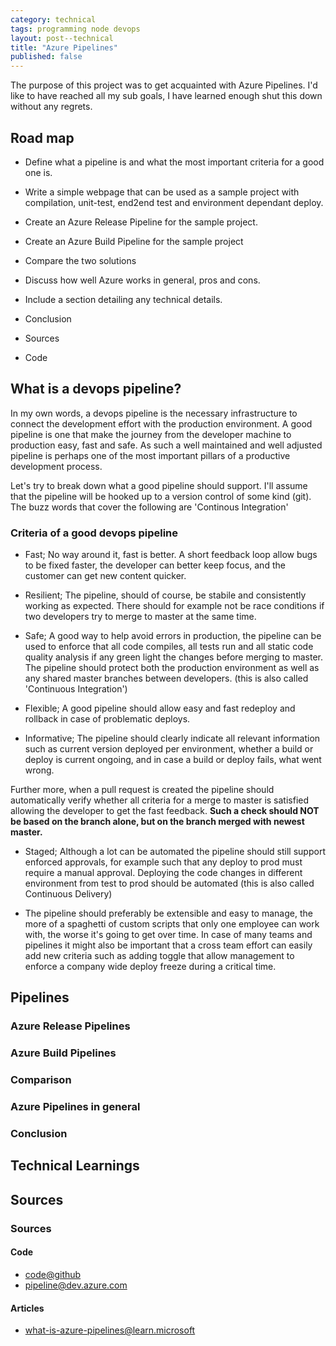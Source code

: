 ```yaml
---
category: technical 
tags: programming node devops 
layout: post--technical
title: "Azure Pipelines"
published: false
---
```


The purpose of this project was to get acquainted with Azure Pipelines. I'd like to have reached all my sub goals, I have learned enough shut this down without any regrets.

## Road map

* Define what a pipeline is and what the most important criteria for a good one is.

* Write a simple webpage that can be used as a sample project with compilation, unit-test, end2end test and environment dependant deploy.

* Create an Azure Release Pipeline for the sample project.

* Create an Azure Build Pipeline for the sample project 

* Compare the two solutions

* Discuss how well Azure works in general, pros and cons.

* Include a section detailing any technical details.

* Conclusion

* Sources

* Code

## What is a devops pipeline?

In my own words, a devops pipeline is the necessary infrastructure to connect the development effort with the production environment. A good pipeline is one that make the journey from the developer machine to production easy, fast and safe. As such a well maintained and well adjusted pipeline is perhaps one of the most important pillars of a productive development process.

Let's try to break down what a good pipeline should support. I'll assume that the pipeline will be hooked up to a version control of some kind (git). The buzz words that cover the following are 'Continous Integration'

### Criteria of a good devops pipeline

* Fast; No way around it, fast is better. A short feedback loop allow bugs to be fixed faster, the developer can better keep focus, and the customer can get new content quicker.

* Resilient; The pipeline, should of course, be stabile and consistently working as expected. There should for example not be race conditions if two developers try to merge to master at the same time.

* Safe; A good way to help avoid errors in production, the pipeline can be used to enforce that all code compiles, all tests run and all static code quality analysis if any green light the changes before merging to master. The pipeline should protect both the production environment as well as any shared master branches between developers.
(this is also called 'Continuous Integration')

* Flexible; A good pipeline should allow easy and fast redeploy and rollback in case of problematic deploys. 

* Informative; The pipeline should clearly indicate all relevant information such as current version deployed per environment, whether a build or deploy is current ongoing, and in case a build or deploy fails, what went wrong.

Further more, when a pull request is created the pipeline should automatically verify whether all criteria for a merge to master is satisfied allowing the developer to get the fast feedback. **Such a check should NOT be based on the branch alone, but on the branch merged with newest master.**

* Staged; Although a lot can be automated the pipeline should still support enforced approvals, for example such that any deploy to prod must require a manual approval. Deploying the code changes in different environment from test to prod should be automated (this is also called Continuous Delivery)

* The pipeline should preferably be extensible and easy to manage, the more of a spaghetti of custom scripts that only one employee can work with, the worse it's going to get over time. In case of many teams and pipelines it might also be important that a cross team effort can easily add new criteria such as adding toggle that allow management to enforce a company wide deploy freeze during a critical time.


## Pipelines
### Azure Release Pipelines
### Azure Build Pipelines
### Comparison
### Azure Pipelines in general
### Conclusion
## Technical Learnings
## Sources



### Sources

#### Code
* [code@github](https://github.com/tugend/azure-getting-started)
* [pipeline@dev.azure.com](https://dev.azure.com/tugend0180/azure-getting-started/_git/azure-getting-started)

#### Articles
* [what-is-azure-pipelines@learn.microsoft](https://learn.microsoft.com/en-us/azure/devops/pipelines/get-started/what-is-azure-pipelines?view=azure-devops)